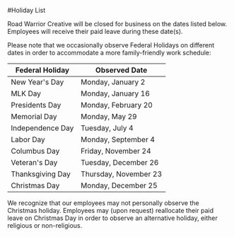 #Holiday List

Road Warrior Creative will be closed for business on the dates listed below. Employees will receive their paid leave during these date(s).

Please note that we occasionally observe Federal Holidays on different dates in order to accommodate a more family-friendly work schedule:

Federal Holiday | Observed Date
------------ | -------------
New Year's Day | Monday, January 2
MLK Day | Monday, January 16
Presidents Day| Monday, February 20
Memorial Day | Monday, May 29
Independence Day | Tuesday, July 4
Labor Day | Monday, September 4
Columbus Day | Friday, November 24
Veteran's Day | Tuesday, December 26
Thanksgiving Day | Thursday, November 23
Christmas Day | Monday, December 25

We recognize that our employees may not personally observe the Christmas holiday. Employees may (upon request) reallocate their paid leave on Christmas Day in order to observe an alternative holiday, either religious or non-religious. 
